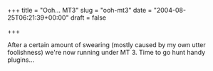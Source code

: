 +++
title = "Ooh... MT3"
slug = "ooh-mt3"
date = "2004-08-25T06:21:39+00:00"
draft = false

+++

After a certain amount of swearing (mostly caused by my own utter foolishness) we're now running under MT 3. Time to go hunt handy plugins...
